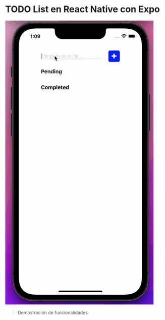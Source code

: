 # TODO List en React Native con Expo


![](https://github.com/diegograssino/coderhouse-reactnative-grassino/blob/main/entrega.gif)
> Demostración de funcionalidades
